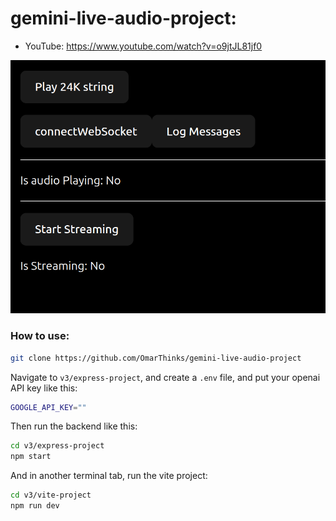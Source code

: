 # gemini-live-audio-project:

- YouTube: https://www.youtube.com/watch?v=o9jtJL81jf0

<img src="./media/Screenshot.png" />

### How to use:

```bash
git clone https://github.com/OmarThinks/gemini-live-audio-project
```

Navigate to `v3/express-project`, and create a `.env` file, and put your openai API key like this:

```bash
GOOGLE_API_KEY=""
```

Then run the backend like this:

```bash
cd v3/express-project
npm start
```

And in another terminal tab, run the vite project:

```bash
cd v3/vite-project
npm run dev
```

